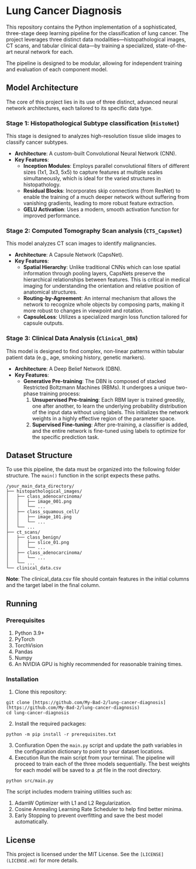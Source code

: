 # Lung Cancer Diagnosis
This repository contains the Python implementation of a sophisticated, three-stage deep learning pipeline for the classification of lung cancer. The project leverages three distinct data modalities—histopathological images, CT scans, and tabular clinical data—by training a specialized, state-of-the-art neural network for each.

The pipeline is designed to be modular, allowing for independent training and evaluation of each component model.

## Model Architecture
The core of this project lies in its use of three distinct, advanced neural network architectures, each tailored to its specific data type.

### Stage 1: Histopathological Subtype classification (`HistoNet`)
This stage is designed to analyzes high-resolution tissue slide images to classify cancer subtypes.

- **Architecture**: A custom-built Convolutional Neural Network (CNN).
- **Key Features**:
  - **Inception Modules**: Employs parallel convolutional filters of different sizes (1x1, 3x3, 5x5) to capture features at multiple scales simultaneously, which is ideal for the varied structures in histopathology.
  - **Residual Blocks**: Incorporates skip connections (from ResNet) to enable the training of a much deeper network without suffering from vanishing gradients, leading to more robust feature extraction.
  - **GELU Activation**: Uses a modern, smooth activation function for improved performance.

### Stage 2: Computed Tomography Scan analysis (`CTS_CapsNet`)
This model analyzes CT scan images to identify malignancies.

- **Architecture**: A Capsule Network (CapsNet).
- **Key Features**:
  - **Spatial Hierarchy**: Unlike traditional CNNs which can lose spatial information through pooling layers, CapsNets preserve the hierarchical relationships between features. This is critical in medical imaging for understanding the orientation and relative position of anatomical structures.
  - **Routing-by-Agreement**: An internal mechanism that allows the network to recognize whole objects by composing parts, making it more robust to changes in viewpoint and rotation.
  - **CapsuleLoss**: Utilizes a specialized margin loss function tailored for capsule outputs.

### Stage 3: Clinical Data Analysis (`Clinical_DBN`)
This model is designed to find complex, non-linear patterns within tabular patient data (e.g., age, smoking history, genetic markers).

- **Architecture**: A Deep Belief Network (DBN).
- **Key Features**:
  - **Generative Pre-training**: The DBN is composed of stacked Restricted Boltzmann Machines (RBMs). It undergoes a unique two-phase training process:
    1. **Unsupervised Pre-training**: Each RBM layer is trained greedily, one after another, to learn the underlying probability distribution of the input data without using labels. This initializes the network weights in a highly effective region of the parameter space. 
    2. **Supervised Fine-tuning**: After pre-training, a classifier is added, and the entire network is fine-tuned using labels to optimize for the specific prediction task.

## Dataset Structure
To use this pipeline, the data must be organized into the following folder structure. The `main()` function in the script expects these paths.
```
/your_main_data_directory/
├── histopathological_images/
│   ├── class_adenocarcinoma/
│   │   ├── image_001.png
│   │   └── ...
│   ├── class_squamous_cell/
│   │   ├── image_101.png
│   │   └── ...
│   └── ...
├── ct_scans/
│   ├── class_benign/
│   │   ├── slice_01.png
│   │   └── ...
│   ├── class_adenocarcinoma/
│   │   └── ...
│   └── ...
└── clinical_data.csv
```

**Note**: The clinical_data.csv file should contain features in the initial columns and the target label in the final column.

## Running
### Prerequisites
1. Python 3.9+
2. PyTorch
3. TorchVision
4. Pandas
5. Numpy
6. An NVIDIA GPU is highly recommended for reasonable training times.

### Installation
1. Clone this repository:
```shell
git clone [https://github.com/My-Bad-2/lung-cancer-diagnosis](https://github.com/My-Bad-2/lung-cancer-diagnosis)
cd lung-cancer-diagnosis
```
2. Install the required packages:
```shell
python -m pip install -r prerequisites.txt
```
3. Confiuration
Open the `main.py` script and update the path variables in the configuration dictionary to point to your dataset locations.
4. Execution
Run the main script from your terminal. The pipeline will proceed to train each of the three models sequentially. The best weights for each model will be saved to a .pt file in the root directory.
```shell
python src/main.py
```

The script includes modern training utilities such as:
1. AdamW Optimizer with L1 and L2 Regularization.
2. Cosine Annealing Learning Rate Scheduler to help find better minima.
3. Early Stopping to prevent overfitting and save the best model automatically.

## License
This project is licensed under the MIT License. See the `[LICENSE](LICENSE.md)` for more details.